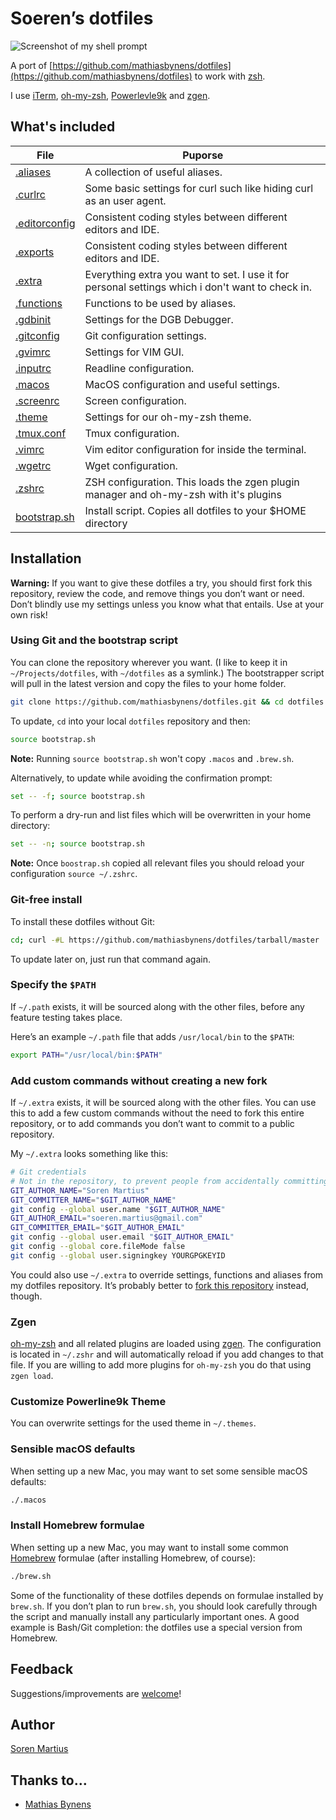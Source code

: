 # Soeren’s dotfiles

![Screenshot of my shell prompt](https://i.imgur.com/zy0bLDG.png)

A port of [https://github.com/mathiasbynens/dotfiles](https://github.com/mathiasbynens/dotfiles) to work with
[zsh](https://www.zsh.org/).

I use [iTerm](https://www.iterm2.com/), [oh-my-zsh](https://github.com/robbyrussell/oh-my-zsh),
[Powerlevle9k](https://github.com/bhilburn/powerlevel9k) and [zgen](https://github.com/tarjoilija/zgen).

## What's included

| File | Puporse |
|---|---|
| [.aliases](https://github.com/soerenmartius/awesome-dotfiles/blob/master/.aliases) | A collection of useful aliases. |
| [.curlrc](https://github.com/soerenmartius/awesome-dotfiles/blob/master/.curlrc) | Some basic settings for curl such like hiding curl as  an user agent. |
| [.editorconfig](https://github.com/soerenmartius/awesome-dotfiles/blob/master/.editorconfig) | Consistent coding styles between different editors and IDE. |
| [.exports](https://github.com/soerenmartius/awesome-dotfiles/blob/master/.exports) | Consistent coding styles between different editors and IDE. |
| [.extra](https://github.com/soerenmartius/awesome-dotfiles/blob/master/.extra) | Everything extra you want to set. I use it for personal settings which i don't want to check in. |
| [.functions](https://github.com/soerenmartius/awesome-dotfiles/blob/master/.functions) | Functions to be used by aliases. |
| [.gdbinit](https://github.com/soerenmartius/awesome-dotfiles/blob/master/.dgbinit) | Settings for the DGB Debugger. |
| [.gitconfig](https://github.com/soerenmartius/awesome-dotfiles/blob/master/.gitconfig) | Git configuration settings. |
| [.gvimrc](https://github.com/soerenmartius/awesome-dotfiles/blob/master/.gvimrc) | Settings for VIM GUI. |
| [.inputrc](https://github.com/soerenmartius/awesome-dotfiles/blob/master/.inputrc) | Readline configuration. |
| [.macos](https://github.com/soerenmartius/awesome-dotfiles/blob/master/.macos) | MacOS configuration and useful settings. |
| [.screenrc](https://github.com/soerenmartius/awesome-dotfiles/blob/master/.screenrc) | Screen configuration. |
| [.theme](https://github.com/soerenmartius/awesome-dotfiles/blob/master/.theme) | Settings for our oh-my-zsh theme. |
| [.tmux.conf](https://github.com/soerenmartius/awesome-dotfiles/blob/master/.tmux.conf) | Tmux configuration. |
| [.vimrc](https://github.com/soerenmartius/awesome-dotfiles/blob/master/.vimrc) | Vim editor configuration for inside the terminal. |
| [.wgetrc](https://github.com/soerenmartius/awesome-dotfiles/blob/master/.wgetrc) | Wget configuration. |
| [.zshrc](https://github.com/soerenmartius/awesome-dotfiles/blob/master/.zshrc) | ZSH configuration. This loads the zgen plugin manager and oh-my-zsh with it's plugins |
| [bootstrap.sh](https://github.com/soerenmartius/awesome-dotfiles/blob/master/bootstrap.sh) | Install script. Copies all dotfiles to your $HOME directory |


## Installation

**Warning:** If you want to give these dotfiles a try, you should first fork this repository, review the code, and
remove things you don’t want or need. Don’t blindly use my settings unless you know what that entails.
Use at your own risk!

### Using Git and the bootstrap script

You can clone the repository wherever you want. (I like to keep it in `~/Projects/dotfiles`, with `~/dotfiles` as a
symlink.) The bootstrapper script will pull in the latest version and copy the files to your home folder.

```bash
git clone https://github.com/mathiasbynens/dotfiles.git && cd dotfiles && source bootstrap.sh
```

To update, `cd` into your local `dotfiles` repository and then:

```bash
source bootstrap.sh
```

**Note:** Running `source bootstrap.sh` won't copy `.macos` and `.brew.sh`.

Alternatively, to update while avoiding the confirmation prompt:

```bash
set -- -f; source bootstrap.sh
```

To perform a dry-run and list files which will be overwritten in your home directory:

```bash
set -- -n; source bootstrap.sh
```

**Note:** Once `boostrap.sh` copied all relevant files you should reload your configuration `source ~/.zshrc`.

### Git-free install

To install these dotfiles without Git:

```bash
cd; curl -#L https://github.com/mathiasbynens/dotfiles/tarball/master | tar -xzv --strip-components 1 --exclude={README.md,bootstrap.sh,.osx,LICENSE-MIT.txt}
```

To update later on, just run that command again.

### Specify the `$PATH`

If `~/.path` exists, it will be sourced along with the other files, before any feature testing takes place.

Here’s an example `~/.path` file that adds `/usr/local/bin` to the `$PATH`:

```bash
export PATH="/usr/local/bin:$PATH"
```

### Add custom commands without creating a new fork

If `~/.extra` exists, it will be sourced along with the other files. You can use this to add a few custom commands
without the need to fork this entire repository, or to add commands you don’t want to commit to a public repository.

My `~/.extra` looks something like this:

```bash
# Git credentials
# Not in the repository, to prevent people from accidentally committing under my name
GIT_AUTHOR_NAME="Soren Martius"
GIT_COMMITTER_NAME="$GIT_AUTHOR_NAME"
git config --global user.name "$GIT_AUTHOR_NAME"
GIT_AUTHOR_EMAIL="soeren.martius@gmail.com"
GIT_COMMITTER_EMAIL="$GIT_AUTHOR_EMAIL"
git config --global user.email "$GIT_AUTHOR_EMAIL"
git config --global core.fileMode false
git config --global user.signingkey YOURGPGKEYID

```

You could also use `~/.extra` to override settings, functions and aliases from my dotfiles repository. It’s probably
better to [fork this repository](https://github.com/soerenmartius/awesome-dotfiles/fork) instead, though.

### Zgen

[oh-my-zsh](https://github.com/robbyrussell/oh-my-zsh) and all related plugins are loaded using [zgen](https://github.com/tarjoilija/zgen).
The configuration is located in `~/.zshr` and will automatically reload if you add changes to that file. If you are
willing to add more plugins for `oh-my-zsh` you do that using `zgen load`.

### Customize Powerline9k Theme

You can overwrite settings for the used theme in `~/.themes`.


### Sensible macOS defaults

When setting up a new Mac, you may want to set some sensible macOS defaults:

```bash
./.macos
```

### Install Homebrew formulae

When setting up a new Mac, you may want to install some common [Homebrew](https://brew.sh/) formulae (after installing Homebrew, of course):

```bash
./brew.sh
```

Some of the functionality of these dotfiles depends on formulae installed by `brew.sh`. If you don’t plan to run `brew.sh`, you should look carefully through the script and manually install any particularly important ones. A good example is Bash/Git completion: the dotfiles use a special version from Homebrew.

## Feedback

Suggestions/improvements are
[welcome](https://github.com/soerenmartius/awesome-dotfiles/issues)!

## Author

[Soren Martius](https://www.linkedin.com/in/soerenmartius/)

## Thanks to…

* [Mathias Bynens](https://github.com/mathiasbynens/dotfiles)
